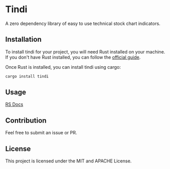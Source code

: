 # Tindi

A zero dependency library of easy to use technical stock chart indicators.

## Installation

To install tindi for your project, you will need Rust installed on your machine. If you don't have Rust installed, you can follow the [official guide](https://www.rust-lang.org/tools/install).

Once Rust is installed, you can install tindi using cargo:

```bash
cargo install tindi
```

## Usage

[RS Docs](https://docs.rs/alpaca_api_client/0.2.0/tindi/)

## Contribution

Feel free to submit an issue or PR.

## License

This project is licensed under the MIT and APACHE License.
